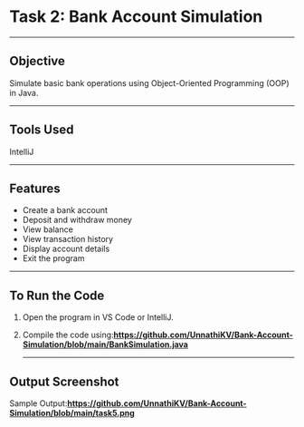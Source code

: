 # Task 2: Bank Account Simulation 
---

## Objective
Simulate basic bank operations using Object-Oriented Programming (OOP) in Java.

---

## Tools Used
 IntelliJ 
 
---

## Features
- Create a bank account
- Deposit and withdraw money
- View balance
- View transaction history
- Display account details
- Exit the program

---

##  To Run the Code

1. Open the program in VS Code or IntelliJ.
2. Compile the code using:**https://github.com/UnnathiKV/Bank-Account-Simulation/blob/main/BankSimulation.java**

   ---

## Output Screenshot
Sample Output:**https://github.com/UnnathiKV/Bank-Account-Simulation/blob/main/task5.png**
